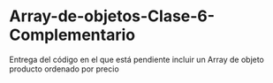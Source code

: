 # Array-de-objetos-Clase-6-Complementario
Entrega del código en el que está pendiente incluir un Array de objeto producto ordenado por precio
